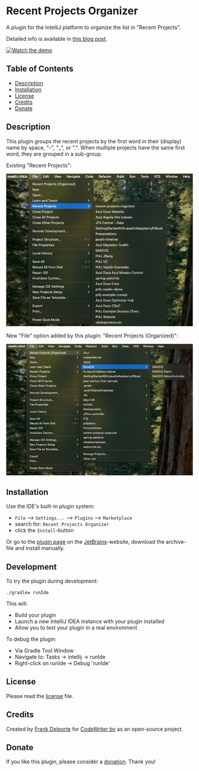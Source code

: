 # Recent Projects Organizer

A plugin for the IntelliJ platform to organize the list in "Recent Projects".

Detailed info is available in [this blog post](https://webtechie.be/post/2025-09-18-jetbrains-intellijidea-plugin-recent-project-organizer/).

[![Watch the demo](https://img.youtube.com/vi/d0j_PVqXxRc/0.jpg)](https://www.youtube.com/watch?v=d0j_PVqXxRc)

## Table of Contents

* [Description](#description)
* [Installation](#installation)
* [License](#license)
* [Credits](#credits)
* [Donate](#donate)

## Description

This plugin groups the recent projects by the first word in their (display) name by space, "-", "_", or ".". When multiple projects have the same first word, they are grouped in a sub-group.

Existing "Recent Projects":

![Recent Projects](screenshots/recent-projects.png)

New "File" option added by this plugin: "Recent Projects (Organized)":

![Recent Projects Organized](screenshots/recent-projects-organized.png)

## Installation

Use the IDE's built-in plugin system:

* `File` --> `Settings...` --> `Plugins` --> `Marketplace`
* search for: `Recent Projects Organizer`
* click the `Install`-button

Or go to the [plugin page](https://plugins.jetbrains.com/plugin/28455-recent-projects-organizer) on the [JetBrains](https://www.jetbrains.com)-website, download the archive-file and install manually.

## Development

To try the plugin during development:

```
./gradlew runIde
```

This will:

* Build your plugin
* Launch a new IntelliJ IDEA instance with your plugin installed
* Allow you to test your plugin in a real environment

To debug the plugin:

* Via Gradle Tool Window
* Navigate to: Tasks → intellij → runIde
* Right-click on runIde → Debug 'runIde'

## License

Please read the [license](LICENSE) file.

## Credits

Created by [Frank Delporte](https://www.linkedin.com/in/frankdelporte/) for [CodeWriter bv](https://codewriter.be/) as an open-source project.

## Donate

If you like this plugin, please consider a [donation](https://buymeacoffee.com/frankdelporte). Thank you!
